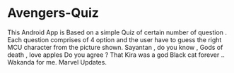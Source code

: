 # Avengers-Quiz

This Android App is Based on a simple Quiz of certain number of question .
Each question comprises of 4 option and the user have to guess the right MCU character from the picture shown.
Sayantan , do you know , Gods of death , love apples
Do you agree ?
That Kira was a god
Black cat forever
..
Wakanda for me. 
Marvel Updates.
